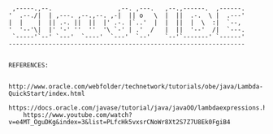      ,-----.,--.                  ,--. ,---.   ,--.,------.  ,------.
    '  .--./|  | ,---. ,--.,--. ,-|  || o   \  |  ||  .-.  \ |  .---'
    |  |    |  || .-. ||  ||  |' .-. |`..'  |  |  ||  |  \  :|  `--, 
    '  '--'\|  |' '-' ''  ''  '\ `-' | .'  /   |  ||  '--'  /|  `---.
     `-----'`--' `---'  `----'  `---'  `--'    `--'`-------' `------'
    ----------------------------------------------------------------- 


    REFERENCES:

        http://www.oracle.com/webfolder/technetwork/tutorials/obe/java/Lambda-QuickStart/index.html        
    	https://docs.oracle.com/javase/tutorial/java/javaOO/lambdaexpressions.html
    	https://www.youtube.com/watch?v=e4MT_OguDKg&index=3&list=PLfcHk5vxsrCNoWr8Xt2S7Z7U8Ek0FgiB4